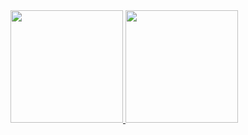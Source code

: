 

<div align="left">
  <a href="https://github.com/OliveiraAnna99">
  <img height="180em" src="https://github-readme-stats.vercel.app/api?username=OliveiraAnna99&show_icons=true&theme=jolly&include_all_commits=true&count_private=true"/>
  <img height="180em" src="https://github-readme-stats.vercel.app/api/top-langs/?username=EuViniciuslima&layout=compact&langs_count=7&theme=jolly"/>
</div>
